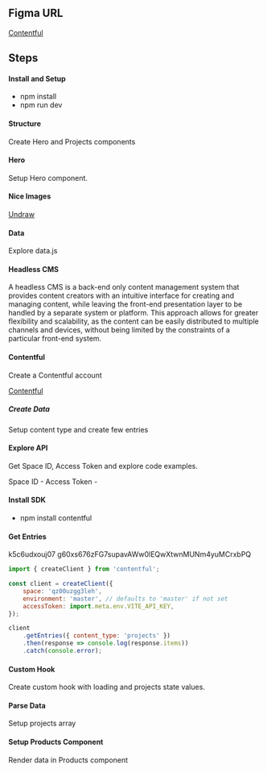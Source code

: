 ## Figma URL

[Contentful](https://www.figma.com/file/XtVr3JRCGWyZESYxd9EhZK/Contentful?node-id=0%3A1&t=SNnU6FgNUQXktIFb-1)

## Steps

#### Install and Setup

-   npm install
-   npm run dev

#### Structure

Create Hero and Projects components

#### Hero

Setup Hero component.

#### Nice Images

[Undraw](https://undraw.co/)

#### Data

Explore data.js

#### Headless CMS

A headless CMS is a back-end only content management system that provides content creators with an intuitive interface for creating and managing content, while leaving the front-end presentation layer to be handled by a separate system or platform. This approach allows for greater flexibility and scalability, as the content can be easily distributed to multiple channels and devices, without being limited by the constraints of a particular front-end system.

#### Contentful

Create a Contentful account

[Contentful ](https://www.contentful.com/)

##### Create Data

Setup content type and create few entries

#### Explore API

Get Space ID, Access Token and explore code examples.

Space ID -
Access Token -

#### Install SDK

-   npm install contentful

#### Get Entries

k5c6udxouj07
g60xs676zFG7supavAWw0lEQwXtwnMUNm4yuMCrxbPQ

```js
import { createClient } from 'contentful';

const client = createClient({
    space: 'qz00uzgg3leh',
    environment: 'master', // defaults to 'master' if not set
    accessToken: import.meta.env.VITE_API_KEY,
});

client
    .getEntries({ content_type: 'projects' })
    .then(response => console.log(response.items))
    .catch(console.error);
```

#### Custom Hook

Create custom hook with loading and projects state values.

#### Parse Data

Setup projects array

#### Setup Products Component

Render data in Products component
